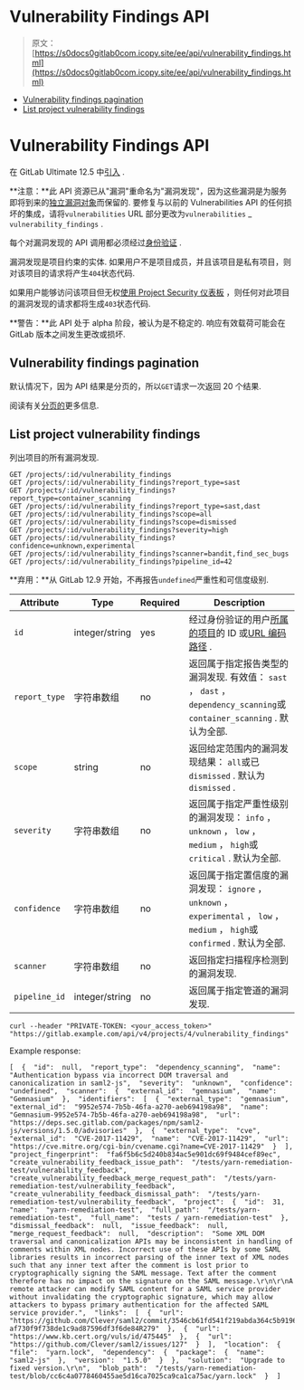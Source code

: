 # Vulnerability Findings API

> 原文：[https://s0docs0gitlab0com.icopy.site/ee/api/vulnerability_findings.html](https://s0docs0gitlab0com.icopy.site/ee/api/vulnerability_findings.html)

*   [Vulnerability findings pagination](#vulnerability-findings-pagination)
*   [List project vulnerability findings](#list-project-vulnerability-findings)

# Vulnerability Findings API[](#vulnerability-findings-api-ultimate "Permalink")

在 GitLab Ultimate 12.5 中[引入](https://gitlab.com/gitlab-org/gitlab/-/merge_requests/19029) .

**注意：**此 API 资源已从"漏洞"重命名为"漏洞发现"，因为这些漏洞是为服务即将到来的[独立漏洞对象](https://gitlab.com/gitlab-org/gitlab/-/issues/13561)而保留的. 要修复与以前的 Vulnerabilities API 的任何损坏的集成，请将`vulnerabilities` URL 部分更改为`vulnerabilities` _ `vulnerability_findings` .

每个对漏洞发现的 API 调用都必须经过[身份验证](README.html#authentication) .

漏洞发现是项目约束的实体. 如果用户不是项目成员，并且该项目是私有项目，则对该项目的请求将产生`404`状态代码.

如果用户能够访问该项目但无权[使用 Project Security 仪表板](../user/permissions.html#project-members-permissions) ，则任何对此项目的漏洞发现的请求都将生成`403`状态代码.

**警告：**此 API 处于 alpha 阶段，被认为是不稳定的. 响应有效载荷可能会在 GitLab 版本之间发生更改或损坏.

## Vulnerability findings pagination[](#vulnerability-findings-pagination "Permalink")

默认情况下，因为 API 结果是分页的，所以`GET`请求一次返回 20 个结果.

阅读有关[分页的](README.html#pagination)更多信息.

## List project vulnerability findings[](#list-project-vulnerability-findings "Permalink")

列出项目的所有漏洞发现.

```
GET /projects/:id/vulnerability_findings
GET /projects/:id/vulnerability_findings?report_type=sast
GET /projects/:id/vulnerability_findings?report_type=container_scanning
GET /projects/:id/vulnerability_findings?report_type=sast,dast
GET /projects/:id/vulnerability_findings?scope=all
GET /projects/:id/vulnerability_findings?scope=dismissed
GET /projects/:id/vulnerability_findings?severity=high
GET /projects/:id/vulnerability_findings?confidence=unknown,experimental
GET /projects/:id/vulnerability_findings?scanner=bandit,find_sec_bugs
GET /projects/:id/vulnerability_findings?pipeline_id=42 
```

**弃用：**从 GitLab 12.9 开始，不再报告`undefined`严重性和可信度级别.

| Attribute | Type | Required | Description |
| --- | --- | --- | --- |
| `id` | integer/string | yes | 经过身份验证的用户[所属的项目](README.html#namespaced-path-encoding)的 ID 或[URL 编码路径](README.html#namespaced-path-encoding) . |
| `report_type` | 字符串数组 | no | 返回属于指定报告类型的漏洞发现. 有效值： `sast` ， `dast` ， `dependency_scanning`或`container_scanning` . 默认为全部. |
| `scope` | string | no | 返回给定范围内的漏洞发现结果： `all`或已`dismissed` . 默认为`dismissed` . |
| `severity` | 字符串数组 | no | 返回属于指定严重性级别的漏洞发现： `info` ， `unknown` ， `low` ， `medium` ， `high`或`critical` . 默认为全部. |
| `confidence` | 字符串数组 | no | 返回属于指定置信度的漏洞发现： `ignore` ， `unknown` ， `experimental` ， `low` ， `medium` ， `high`或`confirmed` . 默认为全部. |
| `scanner` | 字符串数组 | no | 返回指定扫描程序检测到的漏洞发现. |
| `pipeline_id` | integer/string | no | 返回属于指定管道的漏洞发现. |

```
curl --header "PRIVATE-TOKEN: <your_access_token>" "https://gitlab.example.com/api/v4/projects/4/vulnerability_findings" 
```

Example response:

```
[  {  "id":  null,  "report_type":  "dependency_scanning",  "name":  "Authentication bypass via incorrect DOM traversal and canonicalization in saml2-js",  "severity":  "unknown",  "confidence":  "undefined",  "scanner":  {  "external_id":  "gemnasium",  "name":  "Gemnasium"  },  "identifiers":  [  {  "external_type":  "gemnasium",  "external_id":  "9952e574-7b5b-46fa-a270-aeb694198a98",  "name":  "Gemnasium-9952e574-7b5b-46fa-a270-aeb694198a98",  "url":  "https://deps.sec.gitlab.com/packages/npm/saml2-js/versions/1.5.0/advisories"  },  {  "external_type":  "cve",  "external_id":  "CVE-2017-11429",  "name":  "CVE-2017-11429",  "url":  "https://cve.mitre.org/cgi-bin/cvename.cgi?name=CVE-2017-11429"  }  ],  "project_fingerprint":  "fa6f5b6c5d240b834ac5e901dc69f9484cef89ec",  "create_vulnerability_feedback_issue_path":  "/tests/yarn-remediation-test/vulnerability_feedback",  "create_vulnerability_feedback_merge_request_path":  "/tests/yarn-remediation-test/vulnerability_feedback",  "create_vulnerability_feedback_dismissal_path":  "/tests/yarn-remediation-test/vulnerability_feedback",  "project":  {  "id":  31,  "name":  "yarn-remediation-test",  "full_path":  "/tests/yarn-remediation-test",  "full_name":  "tests / yarn-remediation-test"  },  "dismissal_feedback":  null,  "issue_feedback":  null,  "merge_request_feedback":  null,  "description":  "Some XML DOM traversal and canonicalization APIs may be inconsistent in handling of comments within XML nodes. Incorrect use of these APIs by some SAML libraries results in incorrect parsing of the inner text of XML nodes such that any inner text after the comment is lost prior to cryptographically signing the SAML message. Text after the comment therefore has no impact on the signature on the SAML message.\r\n\r\nA remote attacker can modify SAML content for a SAML service provider without invalidating the cryptographic signature, which may allow attackers to bypass primary authentication for the affected SAML service provider.",  "links":  [  {  "url":  "https://github.com/Clever/saml2/commit/3546cb61fd541f219abda364c5b919633609ef3d#diff-af730f9f738de1c9ad87596df3f6de84R279"  },  {  "url":  "https://www.kb.cert.org/vuls/id/475445"  },  {  "url":  "https://github.com/Clever/saml2/issues/127"  }  ],  "location":  {  "file":  "yarn.lock",  "dependency":  {  "package":  {  "name":  "saml2-js"  },  "version":  "1.5.0"  }  },  "solution":  "Upgrade to fixed version.\r\n",  "blob_path":  "/tests/yarn-remediation-test/blob/cc6c4a0778460455ae5d16ca7025ca9ca1ca75ac/yarn.lock"  }  ] 
```